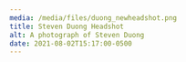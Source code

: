 ```yaml
---
media: /media/files/duong_newheadshot.png
title: Steven Duong Headshot
alt: A photograph of Steven Duong
date: 2021-08-02T15:17:00-0500
---
```

